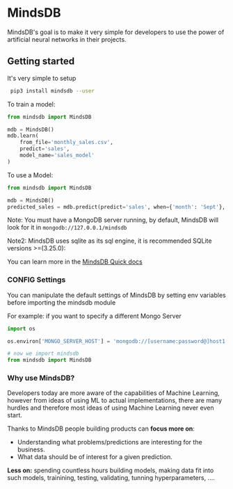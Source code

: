 
# MindsDB

MindsDB's goal is to make it very simple for developers to use the power of artificial neural networks in their projects. 

## Getting started

It's very simple to setup

```bash
 pip3 install mindsdb --user
```



To train a model:

```python
from mindsdb import MindsDB

mdb = MindsDB()
mdb.learn(
    from_file='monthly_sales.csv',
    predict='sales',
    model_name='sales_model'
)
```

To use a Model:

```python
from mindsdb import MindsDB

mdb = MindsDB()
predicted_sales = mdb.predict(predict='sales', when={'month': 'Sept'}, model_name='sales_model')

```

Note: You must have a MongoDB server running, by default, MindsDB will look for it in ```mongodb://127.0.0.1/mindsdb```

Note2: MindsDB uses sqlite as its sql engine, it is recommended SQLite versions >=(3.25.0):

You can learn more in the [MindsDB Quick docs](docs/READE.md)

### CONFIG Settings

You can manipulate the default settings of MindsDB by setting env variables before importing the mindsdb module

For example: if you want to specify a different Mongo Server

```python
import os

os.environ['MONGO_SERVER_HOST'] = 'mongodb://[username:password@]host1[:port1][,host2[:port2],...[,hostN[:portN]]][/[database][?options]]'

# now we import mindsdb
from mindsdb import MindsDB
```


### Why use MindsDB?

Developers today are more aware of the capabilities of Machine Learning, however from ideas of using ML to actual implementations,  there are many hurdles and therefore most ideas of using Machine Learning never even start.

Thanks to MindsDB people building products can **focus more on**:

* Understanding what problems/predictions are interesting for the business.
* What data should be of interest for a given prediction.

**Less on:**  spending countless hours building models, making data fit into such models, trainining, testing, validating, tunning hyperparameters, ....


